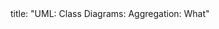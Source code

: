<frontmatter>
title: "UML: Class Diagrams: Aggregation: What"
</frontmatter>

<include src="unit-inPage-asFlat.md" boilerplate />

